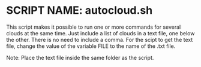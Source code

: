 # SCRIPT NAME: autocloud.sh

This script makes it possible to run one or more commands for several clouds at the same time. Just include a list of clouds in a text file, one below the other. There is no need to include a comma.
For the scipt to get the text file, change the value of the variable FILE to the name of the .txt file.

Note: Place the text file inside the same folder as the script.
